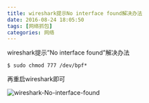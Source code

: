 ```yaml
---
title: wireshark提示No interface found解决办法
date: 2016-08-24 18:05:50
tags: [网络抓包]
categories: 网络
---
```


wireshark提示”No interface found”解决办法 

```
$ sudo chmod 777 /dev/bpf*
```

再重启wireshark即可

![wireshark-No-interface-found](http://o7b4rtbje.bkt.clouddn.com/70A5099F-882E-4521-8A5A-31FA8511445E.png)